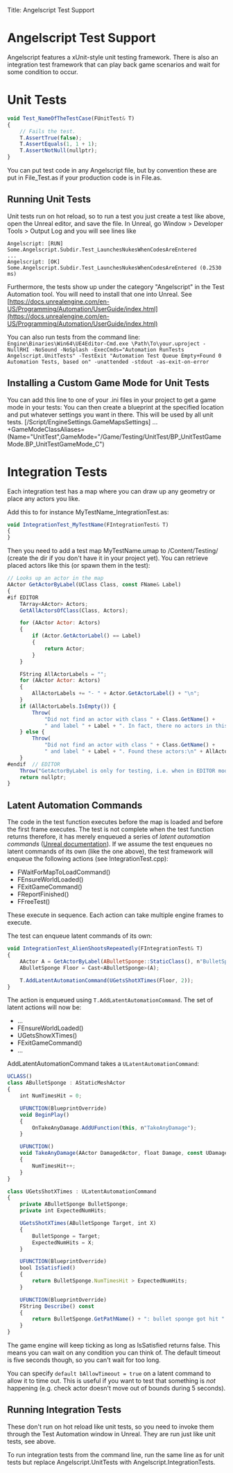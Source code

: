 Title: Angelscript Test Support

# Angelscript Test Support
Angelscript features a xUnit-style unit testing framework. There is also an
integration test framework that can play back game scenarios and wait for
some condition to occur.

# Unit Tests
```jsx
void Test_NameOfTheTestCase(FUnitTest& T)
{
    // Fails the test.
	T.AssertTrue(false);
	T.AssertEquals(1, 1 + 1);
	T.AssertNotNull(nullptr);
}
```

You can put test code in any Angelscript file, but by convention these
are put in File_Test.as if your production code is in File.as.

## Running Unit Tests
Unit tests run on hot reload, so to run a test you just create a test like
above, open the Unreal editor, and save the file. In Unreal, go
Window > Developer Tools > Output Log and you will see lines like

```
Angelscript: [RUN]    Some.Angelscript.Subdir.Test_LaunchesNukesWhenCodesAreEntered
...
Angelscript: [OK]     Some.Angelscript.Subdir.Test_LaunchesNukesWhenCodesAreEntered (0.2530 ms)
```

Furthermore, the tests show up under the category "Angelscript" in the Test Automation tool.
You will need to install that one into Unreal. See [https://docs.unrealengine.com/en-US/Programming/Automation/UserGuide/index.html](https://docs.unrealengine.com/en-US/Programming/Automation/UserGuide/index.html)

You can also run tests from the command line:
`Engine\Binaries\Win64\UE4Editor-Cmd.exe \Path\To\your.uproject -NullRHI -NoSound -NoSplash -ExecCmds="Automation RunTests Angelscript.UnitTests" -TestExit "Automation Test Queue Empty+Found 0 Automation Tests, based on" -unattended -stdout -as-exit-on-error`

## Installing a Custom Game Mode for Unit Tests
You can add this line to one of your .ini files in your project to get a game mode in your tests:
You can then create a blueprint at the specified location and put whatever settings you want in there.
This will be used by all unit tests.
[/Script/EngineSettings.GameMapsSettings]
...
+GameModeClassAliases=(Name="UnitTest",GameMode="/Game/Testing/UnitTest/BP_UnitTestGameMode.BP_UnitTestGameMode_C")

# Integration Tests
Each integration test has a map where you can draw up any geometry or place any actors you like.

Add this to for instance MyTestName_IntegrationTest.as:

```jsx
void IntegrationTest_MyTestName(FIntegrationTest& T)
{	
}
```

Then you need to add a test map MyTestName.umap to /Content/Testing/ (create the dir if you don't have it
in your project yet). You can retrieve placed actors like this (or spawn them in the test):

```jsx
// Looks up an actor in the map
AActor GetActorByLabel(UClass Class, const FName& Label)
{
#if EDITOR
    TArray<AActor> Actors;
    GetAllActorsOfClass(Class, Actors);

    for (AActor Actor: Actors)
    {
        if (Actor.GetActorLabel() == Label)
        {
            return Actor;
        }
    }

    FString AllActorLabels = "";
    for (AActor Actor: Actors)
    {
        AllActorLabels += "- " + Actor.GetActorLabel() + "\n";
    }
    if (AllActorLabels.IsEmpty()) {
        Throw(
            "Did not find an actor with class " + Class.GetName() +
            " and label " + Label + ". In fact, there no actors in this level.");
    } else {
        Throw(
            "Did not find an actor with class " + Class.GetName() +
            " and label " + Label + ". Found these actors:\n" + AllActorLabels);
    }
#endif  // EDITOR
	Throw("GetActorByLabel is only for testing, i.e. when in EDITOR mode.");
	return nullptr;
}
```

## Latent Automation Commands
The code in the test function executes before the map is loaded and before the first frame executes. The test is not complete when the test function returns therefore, it has merely enqueued a series of *latent automation commands* ([Unreal documentation](https://docs.unrealengine.com/en-US/Programming/Automation/TechnicalGuide/index.html)). If we assume the test enqueues no latent commands of its own (like the one above), the test framework will enqueue the following actions (see IntegrationTest.cpp):

- FWaitForMapToLoadCommand()
- FEnsureWorldLoaded()
- FExitGameCommand()
- FReportFinished()
- FFreeTest()

These execute in sequence. Each action can take multiple engine frames to execute.

The test can enqueue latent commands of its own:

```jsx
void IntegrationTest_AlienShootsRepeatedly(FIntegrationTest& T)
{ 
    AActor A = GetActorByLabel(ABulletSponge::StaticClass(), n"BulletSponge");
    ABulletSponge Floor = Cast<ABulletSponge>(A);

    T.AddLatentAutomationCommand(UGetsShotXTimes(Floor, 2));
}
```

The action is enqueued using `T.AddLatentAutomationCommand`. The set of latent actions will now be:

- ...
- FEnsureWorldLoaded()
- UGetsShowXTimes()
- FExitGameCommand()
- ...

AddLatentAutomationCommand takes a `ULatentAutomationCommand`:

```jsx
UCLASS()
class ABulletSponge : AStaticMeshActor
{
    int NumTimesHit = 0;

    UFUNCTION(BlueprintOverride)
    void BeginPlay()
    {
        OnTakeAnyDamage.AddUFunction(this, n"TakeAnyDamage");
    }

    UFUNCTION()
    void TakeAnyDamage(AActor DamagedActor, float Damage, const UDamageType DamageType, AController InstigatedBy, AActor DamageCauser)
    {        
        NumTimesHit++;
    }
}

class UGetsShotXTimes : ULatentAutomationCommand
{
    private ABulletSponge BulletSponge;
    private int ExpectedNumHits;

    UGetsShotXTimes(ABulletSponge Target, int X)
    {
        BulletSponge = Target;
        ExpectedNumHits = X;
    }

    UFUNCTION(BlueprintOverride)
    bool IsSatisfied()
    {
        return BulletSponge.NumTimesHit > ExpectedNumHits;
    }

    UFUNCTION(BlueprintOverride)
    FString Describe() const
    {
        return BulletSponge.GetPathName() + ": bullet sponge got hit " + BulletSponge.NumTimesHit + "/" + ExpectedNumHits;
    }
}
```

The game engine will keep ticking as long as IsSatisfied returns false. This means you can wait on any condition you can think of. The default timeout is five seconds though, so you can't wait for too long.

You can specify `default bAllowTimeout = true` on a latent command to allow it to time out. This is useful if you want to test that something is *not* happening
(e.g. check actor doesn't move out of bounds during 5 seconds).

## Running Integration Tests
These don't run on hot reload like unit tests, so you need to invoke them through the Test Automation window in Unreal. They are run just like unit tests, see above.

To run integration tests from the command line, run the same line as for unit tests but replace Angelscript.UnitTests with Angelscript.IntegrationTests.
